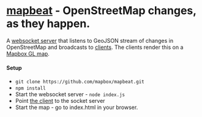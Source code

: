 # [mapbeat](https://mapbox.com/mapbeat) - OpenStreetMap changes, as they happen.

A [websocket server](https://github.com/mapbox/mapbeat/blob/mb-pages/index.js) that listens to GeoJSON stream of changes in OpenStreetMap and broadcasts to [clients](https://github.com/mapbox/mapbeat/blob/mb-pages/map.js). The clients render this on a [Mapbox GL map](https://github.com/mapbox/mapbeat/blob/mb-pages/index.html).

#### Setup

* `git clone https://github.com/mapbox/mapbeat.git`
* `npm install`
* Start the websocket server - `node index.js`
* Point [the client](https://github.com/mapbox/mapbeat/blob/mb-pages/map.js#L1) to the socket server
* Start the map - go to index.html in your browser.


